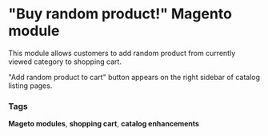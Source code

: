 "Buy random product!" Magento module
========================
This module allows customers to add random product from currently viewed category to shopping cart. 

"Add random product to cart" button appears on the right sidebar of catalog listing pages.

### Tags

**Mageto modules**, **shopping cart**, **catalog enhancements**

